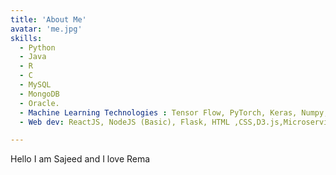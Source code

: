 ```yaml
---
title: 'About Me'
avatar: 'me.jpg'
skills:
  - Python
  - Java
  - R
  - C
  - MySQL
  - MongoDB
  - Oracle.
  - Machine Learning Technologies : Tensor Flow, PyTorch, Keras, Numpy, Scikit-Learn, Pandas 
  - Web dev: ReactJS, NodeJS (Basic), Flask, HTML ,CSS,D3.js,Microservices, REST, JSON.

---
```


Hello I am Sajeed and I love Rema
